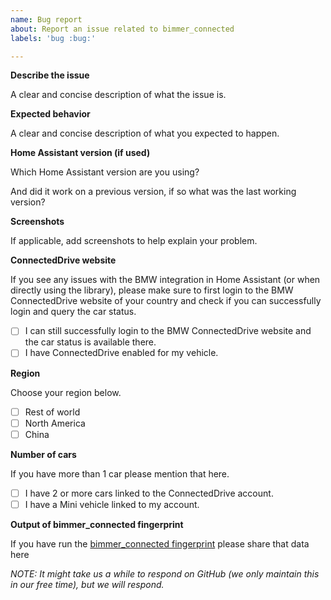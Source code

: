 ```yaml
---
name: Bug report
about: Report an issue related to bimmer_connected
labels: 'bug :bug:'

---
```


**Describe the issue**

A clear and concise description of what the issue is.

**Expected behavior**

A clear and concise description of what you expected to happen.

**Home Assistant version (if used)**

Which Home Assistant version are you using?

And did it work on a previous version, if so what was the last working version?

**Screenshots**

If applicable, add screenshots to help explain your problem.

**ConnectedDrive website**

If you see any issues with the BMW integration in Home Assistant (or when directly using the library), please make sure to first login to the BMW ConnectedDrive website of your country and check if you can successfully login and query the car status.
- [ ] I can still successfully login to the BMW ConnectedDrive website and the car status is available there.
- [ ] I have ConnectedDrive enabled for my vehicle.

**Region**

Choose your region below.
- [ ] Rest of world
- [ ] North America
- [ ] China

**Number of cars**

If you have more than 1 car please mention that here.
- [ ] I have 2 or more cars linked to the ConnectedDrive account.
- [ ] I have a Mini vehicle linked to my account.

**Output of bimmer_connected fingerprint**

If you have run the [bimmer_connected fingerprint](https://github.com/bimmerconnected/bimmer_connected#data-contributions) please share that data here

*NOTE: It might take us a while to respond on GitHub (we only maintain this in our free time), but we will respond.*
